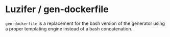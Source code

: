 # Luzifer / gen-dockerfile

`gen-dockerfile` is a replacement for the bash version of the generator using a proper templating engine instead of a bash concatenation.
